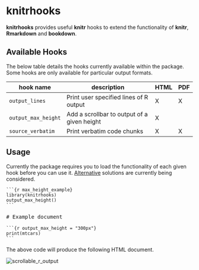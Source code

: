 <!-- README.md is generated from README.Rmd. Please edit that file -->
knitrhooks
==========

**knitrhooks** provides useful **knitr** hooks to extend the functionality of **knitr**, **Rmarkdown** and **bookdown**.

Available Hooks
---------------

The below table details the hooks currently available within the package. Some hooks are only available for particular output formats.

| hook name           | description                                 | HTML | PDF |
|---------------------|---------------------------------------------|------|-----|
| `output_lines`      | Print user specified lines of R output      | X    | X   |
| `output_max_height` | Add a scrollbar to output of a given height | X    |     |
| `source_verbatim`   | Print verbatim code chunks                  | X    | X   |

Usage
-----

Currently the package requires you to load the functionality of each given hook before you can use it. [Alternative](https://github.com/nathaneastwood/knitrhooks/issues/3) solutions are currently being considered.

<pre>
<code>```{r max_height_example}
library(knitrhooks)
output_max_height()
```</code>

# Example document

<code>```{r output_max_height = "300px"}
print(mtcars)
```</code>
</pre>
The above code will produce the following HTML document.

![scrollable\_r\_output](tools/images/README-example.PNG)
